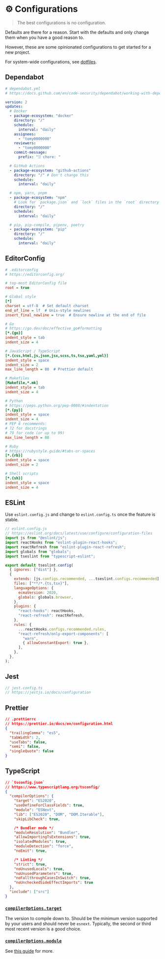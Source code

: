 # ⚙️ Configurations

> The best configurations is no configuration.

Defaults are there for a reason. Start with the defaults and only change them when you have a good reason to.

However, these are some opinionated configurations to get started for a new project.

For system-wide configurations, see [dotfiles](https://github.com/tomy0000000/dotfiles).

## Dependabot

```yaml
# dependabot.yml
# https://docs.github.com/en/code-security/dependabot/working-with-dependabot/dependabot-options-reference

version: 2
updates:
  # Docker
  - package-ecosystem: "docker"
    directory: "/"
    schedule:
      interval: "daily"
    assignees:
      - "tomy0000000"
    reviewers:
      - "tomy0000000"
    commit-message:
      prefix: "🗄 chore: "

  # GitHub Actions
  - package-ecosystem: "github-actions"
    directory: "/" # Don't change this
    schedule:
      interval: "daily"

  # npm, yarn, pnpm
  - package-ecosystem: "npm"
    # Look for `package.json` and `lock` files in the `root` directory
    directory: "/"
    schedule:
      interval: "daily"

  # pip, pip-compile, pipenv, poetry
  - package-ecosystem: "pip"
    directory: "/"
    schedule:
      interval: "daily"
```

## EditorConfig

```ini
# .editorconfig
# https://editorconfig.org/

# top-most EditorConfig file
root = true

# Global style
[*]
charset = utf-8  # Set default charset
end_of_line = lf  # Unix-style newlines
insert_final_newline = true  # Ensure newline at the end of file

# Go
# https://go.dev/doc/effective_go#formatting
[*.{go}]
indent_style = tab
indent_size = 4

# JavaScript / TypeScript
[*.{css,html,js,json,jsx,scss,ts,tsx,yaml,yml}]
indent_style = space
indent_size = 2
max_line_length = 80  # Prettier default

# Makefiles
[Makefile,*.mk]
indent_style = tab
indent_size = 4

# Python
# https://peps.python.org/pep-0008/#indentation
[*.{py}]
indent_style = space
indent_size = 4
# PEP 8 recommends:
# 72 for docstrings
# 79 for code (or up to 99)
max_line_length = 88

# Ruby
# https://rubystyle.guide/#tabs-or-spaces
[*.{rb}]
indent_style = space
indent_size = 2

# Shell scripts
[*.{sh}]
indent_style = space
indent_size = 4
```

## ESLint

Use `eslint.config.js` and change to `eslint.config.ts` once the feature is stable.

```javascript
// eslint.config.js
// https://eslint.org/docs/latest/use/configure/configuration-files
import js from "@eslint/js";
import reactHooks from "eslint-plugin-react-hooks";
import reactRefresh from "eslint-plugin-react-refresh";
import globals from "globals";
import tseslint from "typescript-eslint";

export default tseslint.config(
  { ignores: ["dist"] },
  {
    extends: [js.configs.recommended, ...tseslint.configs.recommended],
    files: ["**/*.{ts,tsx}"],
    languageOptions: {
      ecmaVersion: 2020,
      globals: globals.browser,
    },
    plugins: {
      "react-hooks": reactHooks,
      "react-refresh": reactRefresh,
    },
    rules: {
      ...reactHooks.configs.recommended.rules,
      "react-refresh/only-export-components": [
        "warn",
        { allowConstantExport: true },
      ],
    },
  },
);
```

## Jest

```typescript
// jest.config.ts
// https://jestjs.io/docs/configuration
```

## Prettier

```json
// .prettierrc
// https://prettier.io/docs/en/configuration.html
{
  "trailingComma": "es5",
  "tabWidth": 2,
  "useTabs": false,
  "semi": false,
  "singleQuote": false
}
```

## TypeScript

```json
// `tsconfig.json`
// https://www.typescriptlang.org/tsconfig/
{
  "compilerOptions": {
    "target": "ES2020",
    "useDefineForClassFields": true,
    "module": "ESNext",
    "lib": ["ES2020", "DOM", "DOM.Iterable"],
    "skipLibCheck": true,

    /* Bundler mode */
    "moduleResolution": "Bundler",
    "allowImportingTsExtensions": true,
    "isolatedModules": true,
    "moduleDetection": "force",
    "noEmit": true,

    /* Linting */
    "strict": true,
    "noUnusedLocals": true,
    "noUnusedParameters": true,
    "noFallthroughCasesInSwitch": true,
    "noUncheckedSideEffectImports": true
  },
  "include": ["src"]
}
```

### [`compilerOptions.target`](https://www.typescriptlang.org/tsconfig/#target)

The version to compile down to. Should be the minimum version supported by your users and should never be `esnext`. Typically, the second or third most recent version is a good choice.

### [`compilerOptions.module`](https://www.typescriptlang.org/tsconfig/#module)

See [this guide](https://www.typescriptlang.org/docs/handbook/modules/guides/choosing-compiler-options.html) for more.
